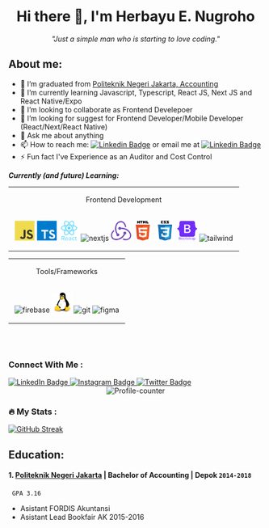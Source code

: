 <h1 align="center">Hi there 👋, I'm Herbayu E. Nugroho</h1>
<p align="center" style="font-style: italic;">"Just a simple man who is starting to love coding."</p>

## About me:
- 🔭 I’m graduated from [Politeknik Negeri Jakarta, Accounting](https://pnj.ac.id/)
- 🌱 I’m currently learning Javascript, Typescript, React JS, Next JS and React Native/Expo
- 👯 I’m looking to collaborate as Frontend Develepoer
- 🤔 I’m looking for suggest for Frontend Developer/Mobile Developer (React/Next/React Native)
- 💬 Ask me about anything
- 📫 How to reach me: [![Linkedin Badge](https://img.shields.io/badge/-Herbayu_Eko_Nugroho-blue?style=flat&logo=Linkedin&logoColor=white)](https://www.linkedin.com/in/herbayulet12/) or email me at [![Linkedin Badge](https://img.shields.io/badge/-akuherbayu@gmail.com-red?style=flat&logo=Gmail&logoColor=white)](https://www.linkedin.com/in/herbayulet12/)
- ⚡ Fun fact I've Experience as an Auditor and Cost Control

***Currently (and future) Learning:***
<table>
  <tr>
    <td class="border_l border_r border_t border_b selected">
      <div class="wrap">
        <div style="margin: 10px 5px, font-weight: bold;">
          <p align="center">Frontend Development</p>
        </div>
      </div>
    </td>
  </tr>
  
  <tr>
  <td class="border_l border_r border_t border_b selected">
    <div class="wrap">
      <div style="margin: 10px 5px;">
        <p align="left">
          <img src="https://raw.githubusercontent.com/devicons/devicon/master/icons/javascript/javascript-original.svg" alt="javascript" width="40" height="40"/>
           <img src="https://raw.githubusercontent.com/devicons/devicon/master/icons/typescript/typescript-original.svg" alt="typescript" width="40" height="40"/>
          <img src="https://raw.githubusercontent.com/devicons/devicon/master/icons/react/react-original-wordmark.svg" alt="react" width="40" height="40"/>
          <img src="https://cdn.worldvectorlogo.com/logos/nextjs-2.svg" alt="nextjs" width="40" height="40"/>
          <img src="https://raw.githubusercontent.com/devicons/devicon/master/icons/redux/redux-original.svg" alt="redux" width="40" height="40"/>
          <img src="https://raw.githubusercontent.com/devicons/devicon/master/icons/html5/html5-original-wordmark.svg" alt="html5" width="40" height="40"/>
          <img src="https://raw.githubusercontent.com/devicons/devicon/master/icons/css3/css3-original-wordmark.svg" alt="css3" width="40" height="40"/>
          <img src="https://raw.githubusercontent.com/devicons/devicon/master/icons/bootstrap/bootstrap-plain-wordmark.svg" alt="bootstrap" width="40" height="40"/>  
<!--           <img src="https://raw.githubusercontent.com/devicons/devicon/master/icons/sass/sass-original.svg" alt="sass" width="40" height="40"/>  -->
          <img src="https://www.vectorlogo.zone/logos/tailwindcss/tailwindcss-icon.svg" alt="tailwind" width="40" height="40"/>
        </p>
      </div>
    </div>
  </td>
  </tr>
</table>

<table>
  <tr>
    <td class="border_l border_r border_t border_b selected">
      <div class="wrap">
        <div style="margin: 10px 5px, font-weight: bold;">
          <p align="center">Tools/Frameworks</p>
        </div>
      </div>
    </td>
  </tr>
  
  <tr>
  <td class="border_l border_r border_t border_b selected">
    <div class="wrap">
      <div style="margin: 10px 5px;">
        <p align="left">
          <img src="https://www.vectorlogo.zone/logos/firebase/firebase-icon.svg" alt="firebase" width="40" height="40"/>
          <img src="https://raw.githubusercontent.com/devicons/devicon/master/icons/linux/linux-original.svg" alt="linux" width="40" height="40"/>
          <img src="https://www.vectorlogo.zone/logos/git-scm/git-scm-icon.svg" alt="git" width="40" height="40"/>
          <img src="https://www.vectorlogo.zone/logos/figma/figma-icon.svg" alt="figma" width="40" height="40"/>
        </p>
      </div>
    </div>
  </td>
  </tr>
</table>

<br/>
<br/>

### Connect With Me :

<div id="badges">
  <a href="https://www.linkedin.com/in/herbayulet12/">
    <img src="https://img.shields.io/badge/LinkedIn-blue?style=for-the-badge&logo=linkedin&logoColor=white" alt="LinkedIn Badge"/>
  </a>
  <a href="https://www.instagram.com/herbayuuw/">
    <img src="https://img.shields.io/badge/Instagram-purple?style=for-the-badge&logo=instagram&logoColor=white" alt="Instagram Badge"/>
  </a>
  <a href="https://twitter.com/sayaherbayu">
    <img src="https://img.shields.io/badge/Twitter-blue?style=for-the-badge&logo=twitter&logoColor=white" alt="Twitter Badge"/>
  </a>
</div>
<div id="profile-counter" align="center">
  <img src="https://komarev.com/ghpvc/?username=herbayulet&style=flat-square&color=blue" alt="Profile-counter"/>
</div>

### :fire: My Stats :

[![GitHub Streak](https://github-readme-streak-stats.herokuapp.com?user=herbayulet&theme=tokyonight&hide_border=true)](https://git.io/streak-stats)



## Education:


#### 1. [Politeknik Negeri Jakarta](https://www.pnj.ac.id) | Bachelor of Accounting | Depok `2014-2018`
     GPA 3.16
   - Asistant FORDIS Akuntansi
   - Asistant Lead Bookfair AK 2015-2016







